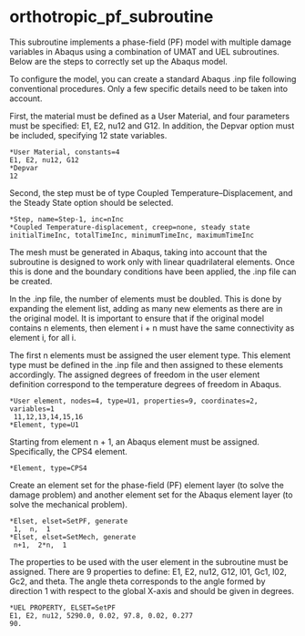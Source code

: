 # orthotropic_pf_subroutine
This subroutine implements a phase-field (PF) model with multiple damage variables in Abaqus using a combination of UMAT and UEL subroutines.
Below are the steps to correctly set up the Abaqus model.

To configure the model, you can create a standard Abaqus .inp file following conventional procedures. Only a few specific details need to be taken into account.

First, the material must be defined as a User Material, and four parameters must be specified: E1, E2, nu12 and G12. In addition, the Depvar option must be included, specifying 12 state variables.
```inp
*User Material, constants=4
E1, E2, nu12, G12
*Depvar
12
```

Second, the step must be of type Coupled Temperature–Displacement, and the Steady State option should be selected.
```inp
*Step, name=Step-1, inc=nInc
*Coupled Temperature-displacement, creep=none, steady state
initialTimeInc, totalTimeInc, minimumTimeInc, maximumTimeInc
```

The mesh must be generated in Abaqus, taking into account that the subroutine is designed to work only with linear quadrilateral elements. Once this is done and the boundary conditions have been applied, the .inp file can be created.

In the .inp file, the number of elements must be doubled. This is done by expanding the element list, adding as many new elements as there are in the original model. It is important to ensure that if the original model contains n elements, then element i + n must have the same connectivity as element i, for all i.

The first n elements must be assigned the user element type. This element type must be defined in the .inp file and then assigned to these elements accordingly. The assigned degrees of freedom in the user element definition correspond to the temperature degrees of freedom in Abaqus.
```inp
*User element, nodes=4, type=U1, properties=9, coordinates=2, variables=1
 11,12,13,14,15,16
*Element, type=U1
```

Starting from element n + 1, an Abaqus element must be assigned. Specifically, the CPS4 element.
```inp
*Element, type=CPS4
```

Create an element set for the phase-field (PF) element layer (to solve the damage problem) and another element set for the Abaqus element layer (to solve the mechanical problem).
```inp
*Elset, elset=SetPF, generate
 1,  n,  1
*Elset, elset=SetMech, generate
 n+1,  2*n,  1
```

The properties to be used with the user element in the subroutine must be assigned. There are 9 properties to define: E1, E2, nu12, G12, l01, Gc1, l02, Gc2, and theta. The angle theta corresponds to the angle formed by direction 1 with respect to the global X-axis and should be given in degrees.
```inp
*UEL PROPERTY, ELSET=SetPF
E1, E2, nu12, 5290.0, 0.02, 97.8, 0.02, 0.277
90.
```
